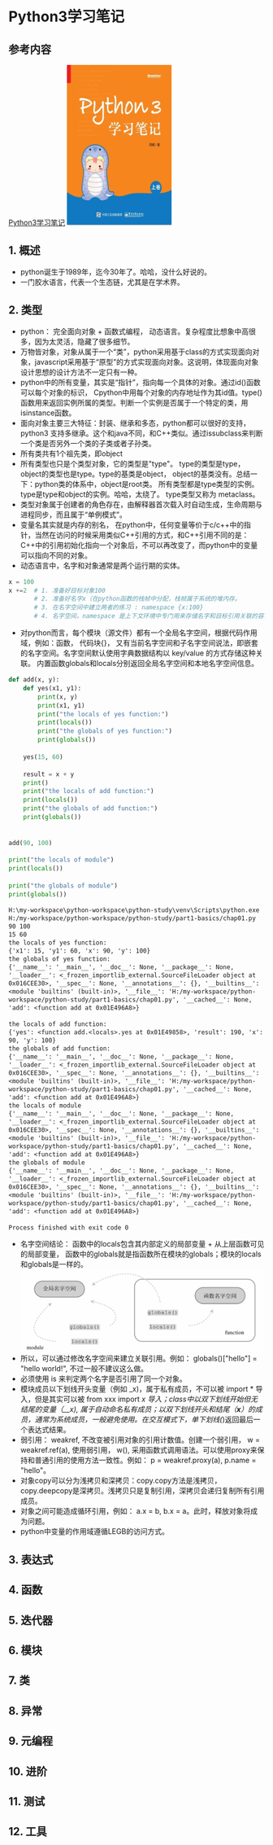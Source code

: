 # Python3学习笔记
## 参考内容
[Python3学习笔记](https://book.douban.com/subject/28509425/)
![](2019-02-15-21-39-31.png)
## 1. 概述
* python诞生于1989年，迄今30年了。哈哈，没什么好说的。
* 一门胶水语言，代表一个生态链，尤其是在学术界。
## 2. 类型
* python： 完全面向对象 +  函数式编程， 动态语言。复杂程度比想象中高很多，因为太灵活，隐藏了很多细节。
* 万物皆对象，对象从属于一个“类”，python采用基于class的方式实现面向对象，javascript采用基于“原型”的方式实现面向对象。这说明，体现面向对象设计思想的设计方法不一定只有一种。
* python中的所有变量，其实是“指针”，指向每一个具体的对象。通过id()函数可以每个对象的标识， Cpython中用每个对象的内存地址作为其id值。type()函数用来返回实例所属的类型。判断一个实例是否属于一个特定的类，用isinstance函数。
* 面向对象主要三大特征：封装、继承和多态，python都可以很好的支持，python3 支持多继承。这个和java不同，和C++类似。通过issubclass来判断一个类是否另外一个类的子类或者子孙类。
* 所有类共有1个祖先类，即object
* 所有类型也只是个类型对象，它的类型是"type"。 type的类型是type，object的类型也是type。type的基类是object， object的基类没有。总结一下：python类的体系中，object是root类。 所有类型都是type类型的实例。type是type和object的实例。哈哈，太绕了。 type类型又称为 metaclass。
* 类型对象属于创建者的角色存在，由解释器首次载入时自动生成，生命周期与进程同步，而且属于“单例模式”。
* 变量名其实就是内存的别名， 在python中，任何变量等价于c/c++中的指针，当然在访问的时候采用类似C++引用的方式，和C++引用不同的是：C++中的引用初始化指向一个对象后，不可以再改变了，而python中的变量可以指向不同的对象。
* 动态语言中，名字和对象通常是两个运行期的实体。
```python
x = 100
x +=2  # 1. 准备好目标对象100 
       # 2. 准备好名字x（在python函数的栈帧中分配，栈帧属于系统的堆内存。
       # 3. 在名字空间中建立两者的练习 : namespace {x:100}
       # 4. 名字空间，namespace 是上下文环境中专门用来存储名字和目标引用关联的容器。
```
* 对python而言，每个模块（源文件）都有一个全局名字空间，根据代码作用域，例如：函数， 代码块{}， 又有当前名字空间和子名字空间说法，即嵌套的名字空间。名字空间默认使用字典数据结构以 key/value 的方式存储这种关联。 内置函数globals和locals分别返回全局名字空间和本地名字空间信息。
```python
def add(x, y):
    def yes(x1, y1):
        print(x, y)
        print(x1, y1)
        print("the locals of yes function:")
        print(locals())
        print("the globals of yes function:")
        print(globals())

    yes(15, 60)

    result = x + y
    print()
    print("the locals of add function:")
    print(locals())
    print("the globals of add function:")
    print(globals())


add(90, 100)

print("the locals of module")
print(locals())

print("the globals of module")
print(globals())
```
```
H:\my-workspace\python-workspace\python-study\venv\Scripts\python.exe H:/my-workspace/python-workspace/python-study/part1-basics/chap01.py
90 100
15 60
the locals of yes function:
{'x1': 15, 'y1': 60, 'x': 90, 'y': 100}
the globals of yes function:
{'__name__': '__main__', '__doc__': None, '__package__': None, '__loader__': <_frozen_importlib_external.SourceFileLoader object at 0x016CEE30>, '__spec__': None, '__annotations__': {}, '__builtins__': <module 'builtins' (built-in)>, '__file__': 'H:/my-workspace/python-workspace/python-study/part1-basics/chap01.py', '__cached__': None, 'add': <function add at 0x01E496A8>}

the locals of add function:
{'yes': <function add.<locals>.yes at 0x01E49858>, 'result': 190, 'x': 90, 'y': 100}
the globals of add function:
{'__name__': '__main__', '__doc__': None, '__package__': None, '__loader__': <_frozen_importlib_external.SourceFileLoader object at 0x016CEE30>, '__spec__': None, '__annotations__': {}, '__builtins__': <module 'builtins' (built-in)>, '__file__': 'H:/my-workspace/python-workspace/python-study/part1-basics/chap01.py', '__cached__': None, 'add': <function add at 0x01E496A8>}
the locals of module
{'__name__': '__main__', '__doc__': None, '__package__': None, '__loader__': <_frozen_importlib_external.SourceFileLoader object at 0x016CEE30>, '__spec__': None, '__annotations__': {}, '__builtins__': <module 'builtins' (built-in)>, '__file__': 'H:/my-workspace/python-workspace/python-study/part1-basics/chap01.py', '__cached__': None, 'add': <function add at 0x01E496A8>}
the globals of module
{'__name__': '__main__', '__doc__': None, '__package__': None, '__loader__': <_frozen_importlib_external.SourceFileLoader object at 0x016CEE30>, '__spec__': None, '__annotations__': {}, '__builtins__': <module 'builtins' (built-in)>, '__file__': 'H:/my-workspace/python-workspace/python-study/part1-basics/chap01.py', '__cached__': None, 'add': <function add at 0x01E496A8>}

Process finished with exit code 0
```
* 名字空间结论： 函数中的locals包含其内部定义的局部变量 + 从上层函数可见的局部变量， 函数中的globals就是指函数所在模块的globals；模块的locals和globals是一样的。
![](2019-02-16-13-12-21.png)
* 所以，可以通过修改名字空间来建立关联引用。例如： globals()["hello"] = "hello world!", 不过一般不建议这么做。
* 必须使用 is 来判定两个名字是否引用了同一个对象。
* 模块成员以下划线开头变量（例如 _x)，属于私有成员，不可以被 import * 导入，但是其实可以被 from xxx import _x 导入；class中以双下划线开始但无结尾的变量（__x), 属于自动命名私有成员；以双下划线开头和结尾（__x__）的成员，通常为系统成员，一般避免使用。在交互模式下，单下划线(_)返回最后一个表达式结果。
* 弱引用： weakref, 不改变被引用对象的引用计数值。创建一个弱引用， w = weakref.ref(a), 使用弱引用， w(), 采用函数式调用语法。可以使用proxy来保持和普通引用的使用方法一致性。例如： p = weakref.proxy(a), p.name = "hello"。
* 对象copy可以分为浅拷贝和深拷贝：copy.copy方法是浅拷贝， copy.deepcopy是深拷贝。浅拷贝只是复制引用，深拷贝会递归复制所有引用成员。
* 对象之间可能造成循环引用，例如： a.x = b, b.x = a。此时，释放对象将成为问题。
* python中变量的作用域遵循LEGB的访问方式。
## 3. 表达式
## 4. 函数
## 5. 迭代器
## 6. 模块
## 7. 类
## 8. 异常
## 9. 元编程
## 10. 进阶
## 11. 测试
## 12. 工具